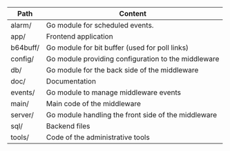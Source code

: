   Path   | Content
---------|-----------------------------------------------------
alarm/   | Go module for scheduled events.
app/     | Frontend application
b64buff/ | Go module for bit buffer (used for poll links)
config/  | Go module providing configuration to the middleware
db/      | Go module for the back side of the middleware
doc/     | Documentation
events/  | Go module to manage middleware events
main/    | Main code of the middleware
server/  | Go module handling the front side of the middleware
sql/     | Backend files
tools/   | Code of the administrative tools
